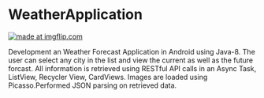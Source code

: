 # WeatherApplication

<a href="https://imgflip.com/gif/3ifuab"><img src="https://i.imgflip.com/3ifuab.gif" title="made at imgflip.com"/></a>

Development an Weather Forecast Application in Android using Java-8. The user can select any city in the list and view the current as well as the future forcast. 
All information is retrieved using RESTful API calls in an Async Task, ListView, Recycler View, CardViews. Images are loaded using Picasso.Performed JSON parsing on retrieved data.
